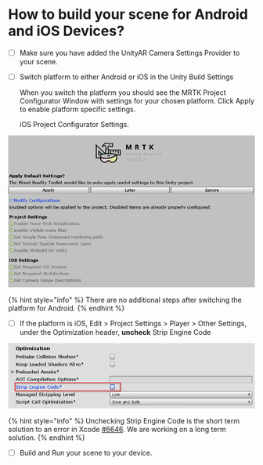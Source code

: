 # How to build your scene for Android and iOS Devices?

* [ ] Make sure you have added the UnityAR Camera Settings Provider to your scene.
* [ ] Switch platform to either Android or iOS in the Unity Build Settings

  When you switch the platform you should see the MRTK Project Configurator Window with settings for your chosen platform. Click Apply to enable platform specific settings.

  iOS Project Configurator Settings.

![Project Configurator Settings.](../../../.gitbook/assets/mrtkprojectconfigurator.png)

{% hint style="info" %}
There are no additional steps after switching the platform for Android.
{% endhint %}

* [ ]  If the platform is iOS, Edit &gt; Project Settings &gt; Player &gt; Other Settings, under the Optimization header, **uncheck** Strip Engine Code

![Optimization header, uncheck Strip Engine Code.](../../../.gitbook/assets/uncheckstripenginecodeios.png)

{% hint style="info" %}
 Unchecking Strip Engine Code is the short term solution to an error in Xcode [\#6646](https://github.com/microsoft/MixedRealityToolkit-Unity/issues/6646). We are working on a long term solution.
{% endhint %}

* [ ] Build and Run your scene to your device.

